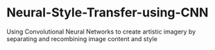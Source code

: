 # Neural-Style-Transfer-using-CNN
Using Convolutional Neural Networks to create artistic imagery by separating and recombining image content and style
